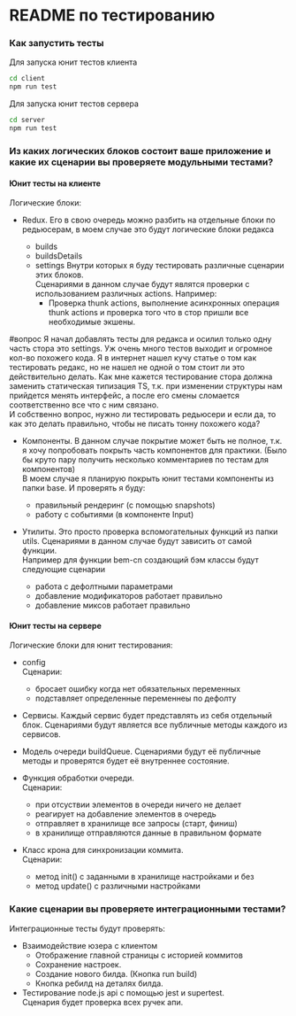 # README по тестированию

### Как запустить тесты

Для запуска юнит тестов клиента

```bash
cd client
npm run test
```

Для запуска юнит тестов сервера

```bash
cd server
npm run test
```

### Из каких логических блоков состоит ваше приложение и какие их сценарии вы проверяете модульными тестами?

#### Юнит тесты на клиенте

Логические блоки:

- Redux.
  Его в свою очередь можно разбить на отдельные блоки по редьюсерам, в моем случае это будут логические блоки редакса

  - builds
  - buildsDetails
  - settings
    Внутри которых я буду тестировать различные сценарии этих блоков.  
     Сценариями в данном случае будут являтся проверки с использованием различных actions.
    Например:
    - Проверка thunk actions, выполнение асинхронных операция thunk actions и проверка того что в стор пришли все необходимые экшены.

#вопрос Я начал добавлять тесты для редакса и осилил только одну часть стора это settings. Уж очень много тестов выходит и огромное кол-во похожего кода. Я в интернет нашел кучу статье о том как тестировать редакс, но не нашел не одной о том стоит ли это действительно делать. Как мне кажется тестирование стора должна заменить статическая типизация TS, т.к. при изменении структуры нам прийдется менять интерфейс, а после его смены сломается соответственно все что с ним связано.  
И собственно вопрос, нужно ли тестировать редьюсери и если да, то как это делать правильно, чтобы не писать тонну похожего кода?

- Компоненты. В данном случае покрытие может быть не полное, т.к. я хочу попробовать покрыть часть компонентов для практики.
  (Было бы круто пару получить несколько комментариев по тестам для компонентов)  
  В моем случае я планирую покрыть юнит тестами компоненты из папки base. И проверять я буду:

  - правильный рендеринг (с помощью snapshots)
  - работу с событиями (в компоненте Input)

- Утилиты. Это просто проверка вспомогательных функций из папки utils.
  Сценариями в данном случае будут зависить от самой функции.  
  Например для функции bem-cn создающий бэм классы будут следующие сценарии
  - работа с дефолтными параметрами
  - добавление модификаторов работает правильно
  - добавление миксов работает правильно

#### Юнит тесты на сервере

Логические блоки для юнит тестирования:

- config  
  Сценарии:

  - бросает ошибку когда нет обязательных переменных
  - подставляет определенные переменнеы по дефолту

- Сервисы. Каждый сервис будет представлять из себя отдельный блок.
  Сценариями будут является все публичные методы каждого из сервисов.

- Модель очереди buildQueue. Сценариями будут её публичные методы и проверятся будет её внутреннее состояние.

- Функция обработки очереди.  
  Сценарии:

  - при отсуствии элементов в очереди ничего не делает
  - реагирует на добавление элементов в очередь
  - отправляет в хранилище все запросы (старт, финиш)
  - в хранилище отправляются данные в правильном формате

- Класс крона для синхронизации коммита.  
  Сценарии:

  - метод init() с заданными в хранилище настройками и без
  - метод update() с различными настройками

### Какие сценарии вы проверяете интеграционными тестами?

Интеграционные тесты будут проверять:

- Взаимодействие юзера с клиентом
  - Отображение главной страницы с историей коммитов
  - Сохранение настроек.
  - Создание нового билда. (Кнопка run build)
  - Кнопка ребилд на деталях билда.
- Тестирование node.js api c помощью jest и supertest.  
  Сценария будет проверка всех ручек апи.
